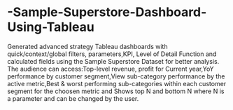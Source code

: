# -Sample-Superstore-Dashboard-Using-Tableau
Generated advanced strategy Tableau dashboards with quick/context/global filters, parameters,KPI, Level of Detail Function and calculated fields using the Sample Superstore Dataset for better analysis.  The audience can access:Top-level revenue, profit for Current year,YoY performance by customer segment,View sub-category performance by the active metric,Best &amp; worst performing sub-categories within each customer segment for the choosen metric and Shows top N and bottom N where N is a parameter and can be changed by the user.
